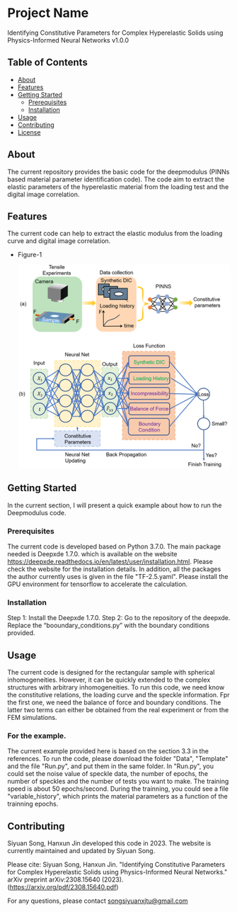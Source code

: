 # Project Name

Identifying Constitutive Parameters for Complex Hyperelastic Solids using Physics-Informed Neural Networks
v1.0.0

## Table of Contents

- [About](#about)
- [Features](#features)
- [Getting Started](#getting-started)
  - [Prerequisites](#prerequisites)
  - [Installation](#installation)
- [Usage](#usage)
- [Contributing](#contributing)
- [License](#license)

## About

The current repository provides the basic code for the deepmodulus (PINNs based material parameter identification code). The code aim to extract the elastic parameters of the hyperelastic material from the loading test and the digital image correlation.

## Features

The current code can help to extract the elastic modulus from the loading curve and digital image correlation.
- Figure-1
  
  ![Diagram of the PINNs](/Figure/Figure-1.png)

## Getting Started

In the current section, I will present a quick example about how to run the Deepmodulus code.

### Prerequisites

The current code is developed based on Python 3.7.0. The main package needed is Deepxde 1.7.0. which is available on the website https://deepxde.readthedocs.io/en/latest/user/installation.html. Please check the website for the installation details. In addition, all the packages the author currently uses is given in the file "TF-2.5.yaml". Please install the GPU environment for tensorflow to accelerate the calculation.

### Installation

Step 1:
Install the Deepxde 1.7.0.
Step 2:
Go to the repository of the deepxde. Replace the “booundary_conditions.py” with the boundary conditions provided. 

## Usage

The current code is designed for the rectangular sample with spherical inhomogeneities. However, it can be quickly extended to the complex structures with arbitrary inhomogeneities. To run this code, we need know the constitutive relations, the loading curve and the speckle information. Fpr the first one, we need the balance of force and boundary conditions. The latter two terms can either be obtained from the real experiment or from the FEM simulations.

### For the example.
The current example provided here is based on the section 3.3 in the references. To run the code, please download the folder "Data", "Template" and the file "Run.py", and put them in the same folder. In "Run.py", you could set the noise value of speckle data, the number of epochs, the number of speckles and the number of tests you want to make. The training speed is about 50 epochs/second. During the trainning, you could see a file "variable_history", which prints the material parameters as a function of the trainning epochs. 


## Contributing

Siyuan Song, Hanxun Jin developed this code in 2023. The website is currently maintained and updated by Siyuan Song.

Please cite:
Siyuan Song, Hanxun Jin. "Identifying Constitutive Parameters for Complex Hyperelastic Solids using Physics-Informed Neural Networks." arXiv preprint arXiv:2308.15640 (2023). (https://arxiv.org/pdf/2308.15640.pdf)


For any questions, please contact
songsiyuanxjtu@gmail.com


